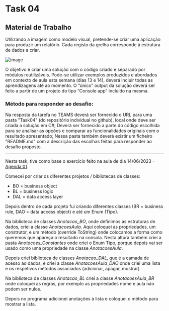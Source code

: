 # Task 04

## Material de Trabalho

Utilizando a imagem como modelo visual, pretende-se criar uma aplicação para produzir um relatório. Cada registo da grelha corresponde à estrutura de dados a criar. 

![image](https://github.com/RitAmaral/IntegracaoSistemasInformacao/assets/132366922/58b07a71-dd22-49b8-8c3a-d55a738e1e2b)


O objetivo é criar uma solução com o código criado e separado por módulos reutilizáveis. Pode-se utilizar exemplos produzidos e abordados em contexto de aula esta semana (dias 13 e 14), 
deverá incluir todas as aprendizagens até ao momento. O “único” output da solução deverá ser feito a partir de um projeto do tipo “Console app” incluído na mesma. 

### Método para responder ao desafio: 

Na resposta da tarefa no TEAMS deverá ser fornecido o URL para uma pasta "Task04" (do repositório individual no github), local onde deve ser criada a solução em C#; 
Deverá ser fornecido a parte do código escolhida para se analisar as opções e comparar as funcionalidades originais com o resultado apresentado; 
Nessa pasta também deverá existir um ficheiro "README.md" com a descrição das escolhas feitas para responder ao desafio proposto.

---

Nesta task, tive como base o exercício feito na aula de dia 14/06/2023 - [Agenda 01](https://github.com/pinjoa/ufcd5420_CESAE_SDEV03_BRA/tree/main/Work01/Agenda_v01).

Comecei por criar os diferentes projetos / bibliotecas de classes: 
- BO = business object
- BL = business logic
- DAL = data access layer

Depois dentro de cada projeto fui criando diferentes classes (BR = business rule, DAO = data access object) e até um Enum (Tipo).

Na biblioteca de classes *Anotacao_BO*, onde definimos as estruturas de dados, criei a classe *AnotacoesAula*. Aqui coloquei as propriedades, um construtor, e um método (override ToString) onde colocamos a forma como queremos que apareça o resultado na consola. Nesta altura também criei a pasta *Anotacoes_Constantes* onde criei o Enum Tipo, porque depois vai ser usado como uma propriedade na classe *AnotacoesAula*.

Depois criei biblioteca de classes *Anotacao_DAL*, que é a camada de acesso ao dados, e criei a classe *AnotacoesAula_DAO* onde criei uma lista e os respetivos métodos associados (adicionar, apagar, mostrar)

Na biblioteca de classes *Anotacao_BL* criei a classe *AnotacoesAula_BR* onde coloquei as regras, por exemplo as propriedades nome e aula não podem ser nulos.

Depois no programa adicionei anotações à lista e coloquei o método para mostrar a lista.
